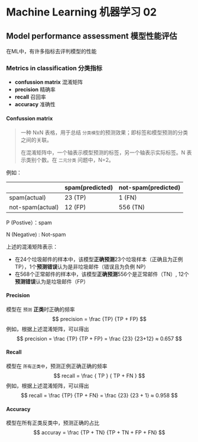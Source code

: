 # Machine Learning 机器学习 02



## Model performance assessment 模型性能评估 

在ML中，有许多指标去评判模型的性能



### Metrics in classification 分类指标

- **confussion matrix** 混淆矩阵
- **precision** 精确率
- **recall** 召回率
- **accuracy** 准确性



#### Confussion matrix

> 一种 NxN 表格，用于总结 `分类模型`的预测效果；即标签和模型预测的分类之间的关联。
>
> 在混淆矩阵中，一个轴表示模型预测的标签，另一个轴表示实际标签。N 表示类别个数。在 `二元分类` 问题中，N=2。

例如：

|                  | spam(predicted) | not-spam(predicted) |
| ---------------- | --------------- | ------------------- |
| spam(actual)     | 23 (TP)         | 1 (FN)              |
| not-spam(actual) | 12 (FP)         | 556 (TN)            |

P (Postive）：spam

N (Negative) : Not-spam

上述的混淆矩阵表示：

- 在24个垃圾邮件的样本中，该模型**正确预测**23个垃圾样本（正确且为正例 TP），1个**预测错误**认为是非垃圾邮件（错误且为负例 NP）
- 在568个正常邮件的样本中，该模型**正确预测**556个是正常邮件（TN）, 12个**预测错误**认为是垃圾邮件（FP）



#### Precision

模型在 `预测` **正类**时正确的频率
$$
precision = \frac {TP} {TP + FP}
$$
例如，根据上述混淆矩阵，可以得出
$$
precision = \frac {TP} {TP + FP} = \frac {23} {23+12} ≈ 0.657
$$

#### Recall 

模型在 `所有正类中`，预测正例正确正确的频率
$$
recall = \frac { TP } { TP + FN }
$$
例如，根据上述混淆矩阵，可以得出
$$
recall = \frac {TP} {TP + FN} = \frac {23} {23 + 1} ≈ 0.958
$$

#### Accuracy

模型在所有正类反类中，预测正确的占比
$$
accuray = \frac {TP + TN} {TP + TN + FP + FN}
$$
